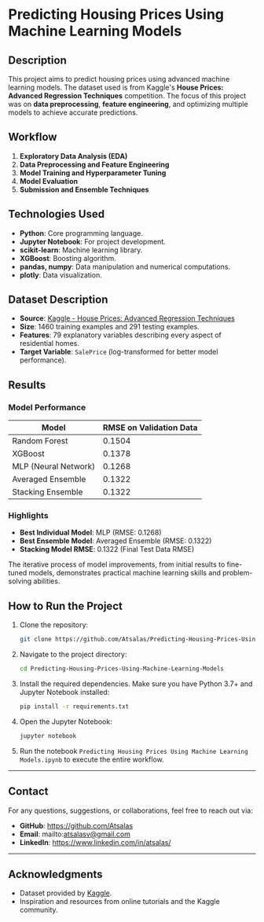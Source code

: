 # Predicting Housing Prices Using Machine Learning Models

## Description
This project aims to predict housing prices using advanced machine learning models. The dataset used is from Kaggle's **House Prices: Advanced Regression Techniques** competition. The focus of this project was on **data preprocessing**, **feature engineering**, and optimizing multiple models to achieve accurate predictions.

## Workflow
1. **Exploratory Data Analysis (EDA)**
2. **Data Preprocessing and Feature Engineering**
3. **Model Training and Hyperparameter Tuning**
4. **Model Evaluation**
5. **Submission and Ensemble Techniques**

## Technologies Used
- **Python**: Core programming language.
- **Jupyter Notebook**: For project development.
- **scikit-learn**: Machine learning library.
- **XGBoost**: Boosting algorithm.
- **pandas, numpy**: Data manipulation and numerical computations.
- **plotly**: Data visualization.

## Dataset Description
- **Source**: [Kaggle - House Prices: Advanced Regression Techniques](https://www.kaggle.com/c/house-prices-advanced-regression-techniques)
- **Size**: 1460 training examples and 291 testing examples.
- **Features**: 79 explanatory variables describing every aspect of residential homes.
- **Target Variable**: `SalePrice` (log-transformed for better model performance).

## Results
### Model Performance
| Model                  | RMSE on Validation Data |
|------------------------|--------------------------|
| Random Forest          | 0.1504                  |
| XGBoost                | 0.1378                  |
| MLP (Neural Network)   | 0.1268                  |
| Averaged Ensemble      | 0.1322                  |
| Stacking Ensemble      | 0.1322                  |

### Highlights
- **Best Individual Model**: MLP (RMSE: 0.1268)
- **Best Ensemble Model**: Averaged Ensemble (RMSE: 0.1322)
- **Stacking Model RMSE**: 0.1322 (Final Test Data RMSE)

The iterative process of model improvements, from initial results to fine-tuned models, demonstrates practical machine learning skills and problem-solving abilities.

## How to Run the Project

1. Clone the repository:
    ```bash
    git clone https://github.com/Atsalas/Predicting-Housing-Prices-Using-Machine-Learning-Models.git
    ```

2. Navigate to the project directory:
    ```bash
    cd Predicting-Housing-Prices-Using-Machine-Learning-Models
    ```

3. Install the required dependencies. Make sure you have Python 3.7+ and Jupyter Notebook installed:
    ```bash
    pip install -r requirements.txt
    ```

4. Open the Jupyter Notebook:
    ```bash
    jupyter notebook
    ```

5. Run the notebook `Predicting Housing Prices Using Machine Learning Models.ipynb` to execute the entire workflow.

---

## Contact

For any questions, suggestions, or collaborations, feel free to reach out via:

- **GitHub**: https://github.com/Atsalas
- **Email**: mailto:atsalasv@gmail.com
- **LinkedIn**: https://www.linkedin.com/in/atsalas/

---

## Acknowledgments

- Dataset provided by [Kaggle](https://www.kaggle.com/c/house-prices-advanced-regression-techniques).
- Inspiration and resources from online tutorials and the Kaggle community.
